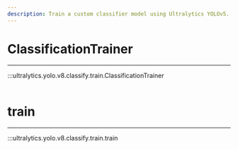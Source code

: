 ```yaml
---
description: Train a custom classifier model using Ultralytics YOLOv5. Tutorial includes dataset creation, model training, and evaluation.
---
```


# ClassificationTrainer
---
:::ultralytics.yolo.v8.classify.train.ClassificationTrainer
<br><br>

# train
---
:::ultralytics.yolo.v8.classify.train.train
<br><br>